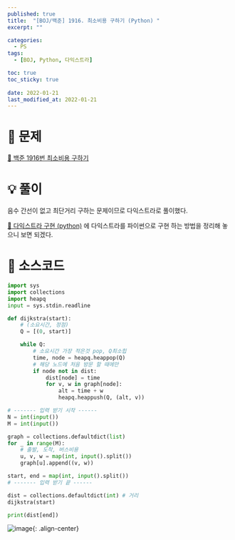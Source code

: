 ```yaml
---
published: true
title:  "[BOJ/백준] 1916. 최소비용 구하기 (Python) "
excerpt: ""

categories:
  - PS
tags:
  - [BOJ, Python, 다익스트라]

toc: true
toc_sticky: true
 
date: 2022-01-21
last_modified_at: 2022-01-21
---
```

# 🔎 문제
[🔗 백준 1916번 최소비용 구하기](https://www.acmicpc.net/problem/1916)

# 💡 풀이
음수 간선이 없고 최단거리 구하는 문제이므로 다익스트라로 풀이했다. 

[🔗 다익스트라 구현 (python)](https://devyuseon.github.io/algorithm/dijkstra-python/) 에 다익스트라를 파이썬으로 구현 하는 방법을 정리해 놓으니 보면 되겠다.

# 📃 소스코드
```python
import sys
import collections
import heapq
input = sys.stdin.readline

def dijkstra(start):
    # (소요시간, 정점)
    Q = [(0, start)]

    while Q:
        # 소요시간 가장 적은것 pop, Q최소힙
        time, node = heapq.heappop(Q)
        # 해당 노드에 처음 방문 할 때에만
        if node not in dist:
            dist[node] = time
            for v, w in graph[node]:
                alt = time + w
                heapq.heappush(Q, (alt, v))

# ------- 입력 받기 시작 ------
N = int(input())
M = int(input())

graph = collections.defaultdict(list)
for _ in range(M):
    # 출발, 도착, 버스비용
    u, v, w = map(int, input().split())
    graph[u].append((v, w))

start, end = map(int, input().split())
# ------- 입력 받기 끝 ------

dist = collections.defaultdict(int) # 거리
dijkstra(start)

print(dist[end])
```

![image](https://user-images.githubusercontent.com/67352902/150498710-ace94a46-3167-437a-8fad-977b4cc1184a.png){: .align-center}
<br>